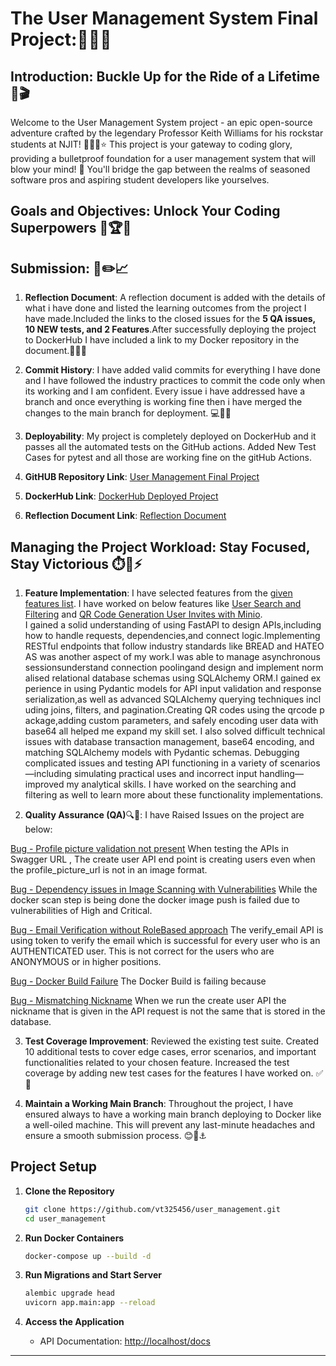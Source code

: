 

# The User Management System Final Project:🎉✨🔥

## Introduction: Buckle Up for the Ride of a Lifetime 🚀🎬

Welcome to the User Management System project - an epic open-source adventure crafted by the legendary Professor Keith Williams for his rockstar students at NJIT! 🏫👨‍🏫⭐ This project is your gateway to coding glory, providing a bulletproof foundation for a user management system that will blow your mind! 🤯 You'll bridge the gap between the realms of seasoned software pros and aspiring student developers like yourselves. 

## Goals and Objectives: Unlock Your Coding Superpowers 🎯🏆🌟

## Submission: 📝✏️📈

1. **Reflection Document**: A reflection document is added with the details of what i have done and listed the learning outcomes from the project I have made.Included the links to the closed issues for the **5 QA issues, 10 NEW tests, and 2 Features**.After successfully deploying the project to DockerHub I have included a link to my Docker repository in the document.📄🔗💥

2. **Commit History**: I have added valid commits for everything I have done and I have followed the industry practices to commit the code only when its working and I am confident. Every issue i have addressed have a branch and once everything is working fine then i have merged the changes to the main branch for deployment. 💻🔄🔥

3. **Deployability**: My project is completely deployed on DockerHub and it passes all the automated tests on the GitHub actions. Added New Test Cases for pytest and all those are working fine on the gitHub Actions.

4. **GitHUB Repository Link**: [User Management Final Project](https://github.com/vt325456/user_management)

5. **DockerHub Link**: [DockerHub Deployed Project](https://hub.docker.com/repository/docker/vt325/user_management/general)

6. **Reflection Document Link**: [Reflection Document](./IS601_FINALPROJECT_VT325.docx)

## Managing the Project Workload: Stay Focused, Stay Victorious ⏱️🧠⚡

1. **Feature Implementation**: I have selected features from the [given features list](features.md). I have worked on below features like [User Search and Filtering](https://github.com/vt325456/user_management/issues/9) and [QR Code Generation User Invites with Minio](https://github.com/vt325456/user_management/issues/6). 
I gained a solid understanding of using FastAPI to design APIs,including how to handle requests, dependencies,and connect logic.Implementing RESTful endpoints that follow industry standards like BREAD and HATEOAS was another aspect of my work.I was able to manage asynchronous sessionsunderstand connection poolingand design and implement normalised relational database schemas using SQLAlchemy ORM.I gained experience in using Pydantic models for API input validation and response serialization,as well as advanced SQLAlchemy querying techniques including joins, filters, and pagination.Creating QR codes using the qrcode package,adding custom parameters, and safely encoding user data with base64 all helped me expand my skill set. I also solved difficult technical issues with database transaction management, base64 encoding, and matching SQLAlchemy models with Pydantic schemas. Debugging complicated issues and testing API functioning in a variety of scenarios—including simulating practical uses and incorrect input handling—improved my analytical skills. I have worked on the searching and filtering as well to learn more about these functionality implementations.

2. **Quality Assurance (QA)**🔍🔬: 
I have Raised Issues on the project are below:

[Bug - Profile picture validation not present](https://github.com/vt325456/user_management/issues/5)
When testing the APIs in Swagger URL , The create user API end point is creating users even when the profile_picture_url is not in an image format.

[Bug - Dependency issues in Image Scanning with Vulnerabilities](https://github.com/vt325456/user_management/issues/3)
While the docker scan step is being done the docker image push is failed due to vulnerabilities of High and Critical.

[Bug - Email Verification without RoleBased approach](https://github.com/vt325456/user_management/issues/4)
The verify_email API is using token to verify the email which is successful for every user who is an AUTHENTICATED user. This is not correct for the users who are ANONYMOUS or in higher positions.

[Bug - Docker Build Failure](https://github.com/vt325456/user_management/issues/2)
The Docker Build is failing because 

[Bug - Mismatching Nickname](https://github.com/vt325456/user_management/issues/1)
When we run the create user API the nickname that is given in the API request is not the same that is stored in the database.


3. **Test Coverage Improvement**: Reviewed the existing test suite. Created 10 additional tests to cover edge cases, error scenarios, and important functionalities related to your chosen feature. Increased the test coverage by adding new test cases for the features I have worked on. ✅🧪

5. **Maintain a Working Main Branch**: Throughout the project, I have ensured always to have a working main branch deploying to Docker like a well-oiled machine. This will prevent any last-minute headaches and ensure a smooth submission process. 😊🚢⚓

## Project Setup  

1. **Clone the Repository**  
   ```bash  
   git clone https://github.com/vt325456/user_management.git
   cd user_management  
   ```  

2. **Run Docker Containers**  
   ```bash  
   docker-compose up --build -d  
   ```  

3. **Run Migrations and Start Server**  
   ```bash  
   alembic upgrade head  
   uvicorn app.main:app --reload  
   ```  

4. **Access the Application**  
   - API Documentation: [http://localhost/docs](http://localhost/docs)  

---

